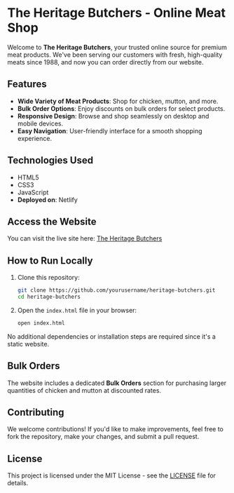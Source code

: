 # The Heritage Butchers - Online Meat Shop

Welcome to **The Heritage Butchers**, your trusted online source for premium meat products. We've been serving our customers with fresh, high-quality meats since 1988, and now you can order directly from our website.

## Features

- **Wide Variety of Meat Products**: Shop for chicken, mutton, and more.
- **Bulk Order Options**: Enjoy discounts on bulk orders for select products.
- **Responsive Design**: Browse and shop seamlessly on desktop and mobile devices.
- **Easy Navigation**: User-friendly interface for a smooth shopping experience.

## Technologies Used

- HTML5
- CSS3
- JavaScript
- **Deployed on**: Netlify

## Access the Website

You can visit the live site here: [The Heritage Butchers](https://demothb2.netlify.app/)

## How to Run Locally

1. Clone this repository:
    ```bash
    git clone https://github.com/yourusername/heritage-butchers.git
    cd heritage-butchers
    ```

2. Open the `index.html` file in your browser:
    ```bash
    open index.html
    ```

No additional dependencies or installation steps are required since it's a static website.

## Bulk Orders

The website includes a dedicated **Bulk Orders** section for purchasing larger quantities of chicken and mutton at discounted rates.

## Contributing

We welcome contributions! If you'd like to make improvements, feel free to fork the repository, make your changes, and submit a pull request.

## License

This project is licensed under the MIT License - see the [LICENSE](LICENSE) file for details.
